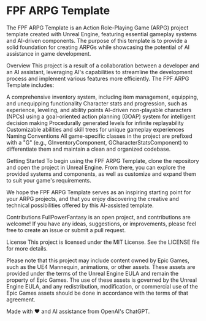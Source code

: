 # FPF ARPG Template
The FPF ARPG Template is an Action Role-Playing Game (ARPG) project template created with Unreal Engine, featuring essential gameplay systems and AI-driven components. The purpose of this template is to provide a solid foundation for creating ARPGs while showcasing the potential of AI assistance in game development.

Overview
This project is a result of a collaboration between a developer and an AI assistant, leveraging AI's capabilities to streamline the development process and implement various features more efficiently. The FPF ARPG Template includes:

A comprehensive inventory system, including item management, equipping, and unequipping functionality
Character stats and progression, such as experience, leveling, and ability points
AI-driven non-playable characters (NPCs) using a goal-oriented action planning (GOAP) system for intelligent decision making
Procedurally generated levels for infinite replayability
Customizable abilities and skill trees for unique gameplay experiences
Naming Conventions
All game-specific classes in the project are prefixed with a "G" (e.g., GInventoryComponent, GCharacterStatsComponent) to differentiate them and maintain a clean and organized codebase.

Getting Started
To begin using the FPF ARPG Template, clone the repository and open the project in Unreal Engine. From there, you can explore the provided systems and components, as well as customize and expand them to suit your game's requirements.

We hope the FPF ARPG Template serves as an inspiring starting point for your ARPG projects, and that you enjoy discovering the creative and technical possibilities offered by this AI-assisted template.

Contributions
FullPowerFantasy is an open project, and contributions are welcome! If you have any ideas, suggestions, or improvements, please feel free to create an issue or submit a pull request.

License
This project is licensed under the MIT License. See the LICENSE file for more details.

Please note that this project may include content owned by Epic Games, such as the UE4 Mannequin, animations, or other assets. These assets are provided under the terms of the Unreal Engine EULA and remain the property of Epic Games. The use of these assets is governed by the Unreal Engine EULA, and any redistribution, modification, or commercial use of the Epic Games assets should be done in accordance with the terms of that agreement.


Made with :heart: and AI assistance from OpenAI's ChatGPT.